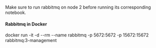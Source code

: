 Make sure to run rabbitmq on node 2 before running its corresponding notebook.

#### Rabbitmq in Docker
docker run -it -d --rm --name rabbitmq -p 5672:5672 -p 15672:15672 rabbitmq:3-management

